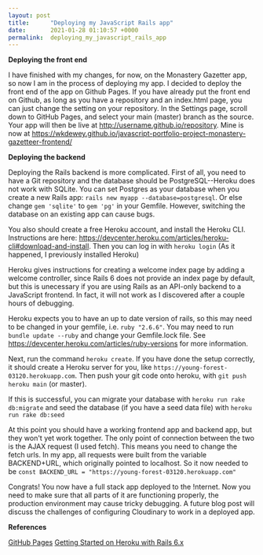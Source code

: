 ```yaml
---
layout: post
title:      "Deploying my JavaScript Rails app"
date:       2021-01-28 01:10:57 +0000
permalink:  deploying_my_javascript_rails_app
---
```



**Deploying the front end**

I have finished with my changes, for now, on the Monastery Gazetter app, so now I am in the process of deploying my app. I decided to deploy the front end of the app on Github Pages. If you have already put the front end on Github, as long as you have a repository and an index.html page, you can just change the setting on your repository. In the Settings page, scroll down to GitHub Pages, and select your main (master) branch as the source. Your app will then be live at http://username.github.io/repository.
Mine is now at https://wkdewey.github.io/javascript-portfolio-project-monastery-gazetteer-frontend/

**Deploying the backend**

Deploying the Rails backend is more complicated. First of all, you need to have a Git repository and the database should be PostgreSQL--Heroku does not work with SQLite. You can set Postgres as your database when you create a new Rails app: `rails new myapp --database=postgresql`. Or else change `gem 'sqlite'` to `gem 'pg'` in your Gemfile. However, switching the database on an existing app can cause bugs. 

You also should create a free Heroku account, and install the Heroku CLI. Instructions are here: https://devcenter.heroku.com/articles/heroku-cli#download-and-install. Then you can log in with `heroku login` (As it happened, I previously installed Heroku)

Heroku gives instructions for creating a welcome index page by adding a welcome controller, since Rails 6 does not provide an index page by default, but this is unecessary if you are using Rails as an API-only backend to a JavaScript frontend. In fact, it will not work as I discovered after a couple hours of debugging.

Heroku expects you to have an up to date version of rails, so this may need to be changed in your gemfile, i.e. `ruby "2.6.6"`. You may need to run `bundle update --ruby` and change your Gemfile.lock file. See https://devcenter.heroku.com/articles/ruby-versions for more information.

Next, run the command `heroku create`. If you have done the setup correctly, it should create a Heroku server for you, like `https://young-forest-03120.herokuapp.com`. Then push your git code onto heroku, with `git push heroku main` (or master).

If this is successful, you can migrate your database with `heroku run rake db:migrate` and seed the database (if you have a seed data file) with `heroku run rake db:seed`

At this point you should have a working frontend app and backend app, but they won't yet work together. The only point of connection between the two is the AJAX request (I used fetch). This means you need to change the fetch urls. In my app, all requests were built from the variable BACKEND+URL, which originally pointed to localhost. So it now needed to be `const BACKEND_URL = "https://young-forest-03120.herokuapp.com"`

Congrats! You now have a full stack app deployed to the !nternet. Now you need to make sure that all parts of it are functioning properly, the production environment may cause tricky debugging. A future blog post will discuss the challenges of configuring Cloudinary to work in a deployed app.


**References**

[GitHub Pages](http://pages.github.com)
[Getting Started on Heroku with Rails 6.x](https://devcenter.heroku.com/articles/getting-started-with-rails6)

